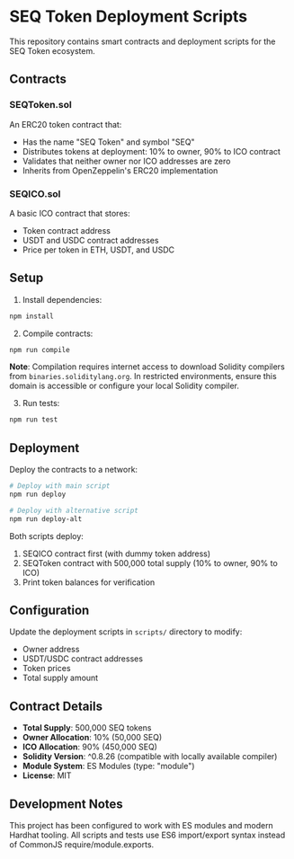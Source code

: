 # SEQ Token Deployment Scripts

This repository contains smart contracts and deployment scripts for the SEQ Token ecosystem.

## Contracts

### SEQToken.sol
An ERC20 token contract that:
- Has the name "SEQ Token" and symbol "SEQ"
- Distributes tokens at deployment: 10% to owner, 90% to ICO contract
- Validates that neither owner nor ICO addresses are zero
- Inherits from OpenZeppelin's ERC20 implementation

### SEQICO.sol
A basic ICO contract that stores:
- Token contract address
- USDT and USDC contract addresses
- Price per token in ETH, USDT, and USDC

## Setup

1. Install dependencies:
```bash
npm install
```

2. Compile contracts:
```bash
npm run compile
```

**Note**: Compilation requires internet access to download Solidity compilers from `binaries.soliditylang.org`. In restricted environments, ensure this domain is accessible or configure your local Solidity compiler.

3. Run tests:
```bash
npm run test
```

## Deployment

Deploy the contracts to a network:

```bash
# Deploy with main script
npm run deploy

# Deploy with alternative script
npm run deploy-alt
```

Both scripts deploy:
1. SEQICO contract first (with dummy token address)
2. SEQToken contract with 500,000 total supply (10% to owner, 90% to ICO)
3. Print token balances for verification

## Configuration

Update the deployment scripts in `scripts/` directory to modify:
- Owner address
- USDT/USDC contract addresses
- Token prices
- Total supply amount

## Contract Details

- **Total Supply**: 500,000 SEQ tokens
- **Owner Allocation**: 10% (50,000 SEQ)
- **ICO Allocation**: 90% (450,000 SEQ)
- **Solidity Version**: ^0.8.26 (compatible with locally available compiler)
- **Module System**: ES Modules (type: "module")
- **License**: MIT

## Development Notes

This project has been configured to work with ES modules and modern Hardhat tooling. All scripts and tests use ES6 import/export syntax instead of CommonJS require/module.exports.
